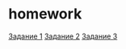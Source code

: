 # homework
[Задание 1](https://github.com/Mildzikhov/homework/commit/8cd67fad939d0e648a92f61bf0f52a4bb6d21d4d)
[Задание 2](https://github.com/Mildzikhov/homework/commit/96c2dc86d40b6755865b6d8a1f831151b4d88c60)
[Задание 3](https://github.com/Mildzikhov/homework/network)
